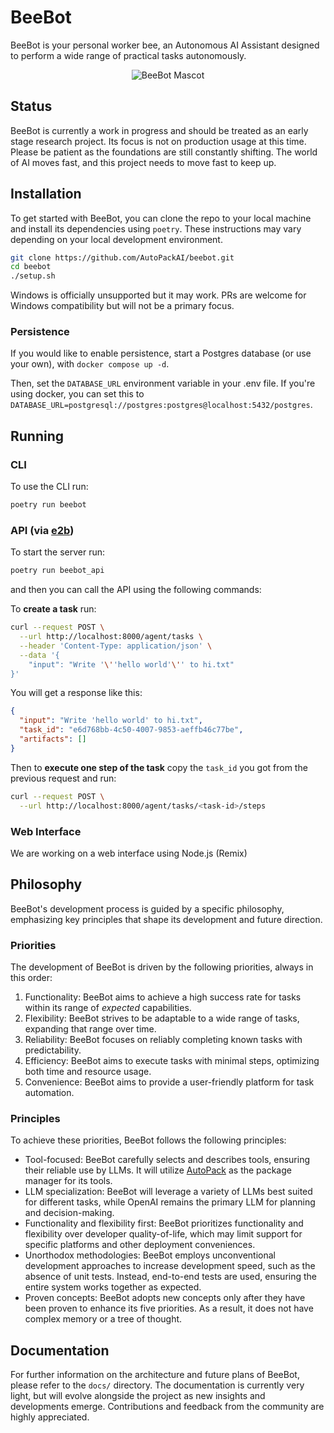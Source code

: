 # BeeBot

BeeBot is your personal worker bee, an Autonomous AI Assistant designed to perform a wide range of practical tasks
autonomously.

<p align="center">
<img src="https://eriklp.com/mascot.png" alt="BeeBot Mascot"  align="center" />
</p>

## Status

BeeBot is currently a work in progress and should be treated as an early stage research project. Its focus is not on
production usage at this time. Please be patient as the foundations are still constantly shifting. The world of AI moves
fast, and this project needs to move fast to keep up.

## Installation

To get started with BeeBot, you can clone the repo to your local machine and install its dependencies using `poetry`.
These instructions may vary depending on your local development environment.

```bash
git clone https://github.com/AutoPackAI/beebot.git
cd beebot
./setup.sh
```

Windows is officially unsupported but it may work. PRs are welcome for Windows compatibility but will not be a primary
focus.

### Persistence

If you would like to enable persistence, start a Postgres database (or use your own), with `docker compose up -d`.

Then, set the `DATABASE_URL` environment variable in your .env file. If you're using docker, you can set this
to `DATABASE_URL=postgresql://postgres:postgres@localhost:5432/postgres`.

## Running

### CLI

To use the CLI run:

```bash
poetry run beebot
```

### API (via [e2b](https://www.e2b.dev/))

To start the server run:

```bash
poetry run beebot_api
```

and then you can call the API using the following commands:

To **create a task** run:

```bash
curl --request POST \
  --url http://localhost:8000/agent/tasks \
  --header 'Content-Type: application/json' \
  --data '{
	"input": "Write '\''hello world'\'' to hi.txt"
}'
```

You will get a response like this:

```json
{
  "input": "Write 'hello world' to hi.txt",
  "task_id": "e6d768bb-4c50-4007-9853-aeffb46c77be",
  "artifacts": []
}
```

Then to **execute one step of the task** copy the `task_id` you got from the previous request and run:

```bash
curl --request POST \
  --url http://localhost:8000/agent/tasks/<task-id>/steps
```

### Web Interface

We are working on a web interface using Node.js (Remix)

## Philosophy

BeeBot's development process is guided by a specific philosophy, emphasizing key principles that shape its development
and future direction.

### Priorities

The development of BeeBot is driven by the following priorities, always in this order:

1. Functionality: BeeBot aims to achieve a high success rate for tasks within its range of _expected_ capabilities.
2. Flexibility: BeeBot strives to be adaptable to a wide range of tasks, expanding that range over time.
3. Reliability: BeeBot focuses on reliably completing known tasks with predictability.
4. Efficiency: BeeBot aims to execute tasks with minimal steps, optimizing both time and resource usage.
5. Convenience: BeeBot aims to provide a user-friendly platform for task automation.

### Principles

To achieve these priorities, BeeBot follows the following principles:

- Tool-focused: BeeBot carefully selects and describes tools, ensuring their reliable use by LLMs. It
  will utilize [AutoPack](https://autopack.ai) as the package manager for its tools.
- LLM specialization: BeeBot will leverage a variety of LLMs best suited for different tasks, while OpenAI remains the
  primary LLM for planning and decision-making.
- Functionality and flexibility first: BeeBot prioritizes functionality and flexibility over developer quality-of-life,
  which may limit support for specific platforms and other deployment conveniences.
- Unorthodox methodologies: BeeBot employs unconventional development approaches to increase development speed, such as
  the absence of unit tests. Instead, end-to-end tests are used, ensuring the entire system works together as expected.
- Proven concepts: BeeBot adopts new concepts only after they have been proven to enhance its five priorities.
  As a result, it does not have complex memory or a tree of thought.

## Documentation

For further information on the architecture and future plans of BeeBot, please refer to the `docs/` directory. The
documentation is currently very light, but will evolve alongside the project as new insights and developments emerge.
Contributions and feedback from the community are highly appreciated.

